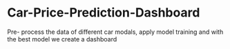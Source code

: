 # Car-Price-Prediction-Dashboard
Pre- process the data of different car modals, apply model training and with the best model we create a dashboard

